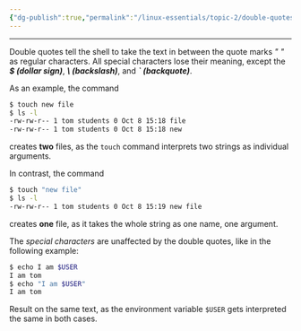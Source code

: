 ```yaml
---
{"dg-publish":true,"permalink":"/linux-essentials/topic-2/double-quotes/","dgPassFrontmatter":true}
---
```


---
Double quotes tell the shell to take the text in between the quote marks _" "_ as regular characters. All special characters lose their meaning, except the ___$ (dollar sign)___, ___\ (backslash)___, and ___\` (backquote)___.

As an example, the command

```bash
$ touch new file
$ ls -l 
-rw-rw-r-- 1 tom students 0 Oct 8 15:18 file
-rw-rw-r-- 1 tom students 0 Oct 8 15:18 new
```
creates **two** files, as the `touch` command interprets two strings as individual arguments.

In contrast, the command

```bash
$ touch "new file"
$ ls -l 
-rw-rw-r-- 1 tom students 0 Oct 8 15:19 new file
```
creates **one** file, as it takes the whole string as one name, one argument.

The _special characters_ are unaffected by the double quotes, like in the following example:

```bash
$ echo I am $USER
I am tom 
$ echo "I am $USER" 
I am tom
```
Result on the same text, as the environment variable `$USER` gets interpreted the same in both cases.